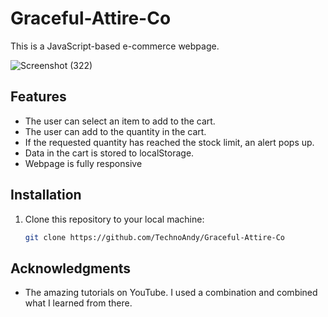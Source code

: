 # Graceful-Attire-Co

This is a JavaScript-based e-commerce webpage. 

![Screenshot (322)](https://github.com/TechnoAndy/Graceful-Attire-Co/assets/47176316/451ed50b-5dd6-4482-b17e-ae7209073750)

## Features

- The user can select an item to add to the cart.
- The user can add to the quantity in the cart.
- If the requested quantity has reached the stock limit, an alert pops up.
- Data in the cart is stored to localStorage.
- Webpage is fully responsive

## Installation

1. Clone this repository to your local machine:

   ```bash
   git clone https://github.com/TechnoAndy/Graceful-Attire-Co

## Acknowledgments

- The amazing tutorials on YouTube. I used a combination and combined what I learned from there. 
